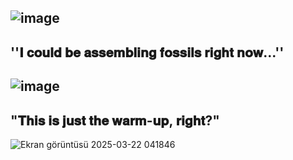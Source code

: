 ![image](https://github.com/user-attachments/assets/7f87edbb-c1cf-4cc8-b557-166dde0ff814)
--------------------
''𝐈 𝐜𝐨𝐮𝐥𝐝 𝐛𝐞 𝐚𝐬𝐬𝐞𝐦𝐛𝐥𝐢𝐧𝐠 𝐟𝐨𝐬𝐬𝐢𝐥𝐬 𝐫𝐢𝐠𝐡𝐭 𝐧𝐨𝐰...''
--------------------
![image](https://github.com/user-attachments/assets/23594fc0-c073-4be9-90d8-040224670413)
--------------------
"𝐓𝐡𝐢𝐬 𝐢𝐬 𝐣𝐮𝐬𝐭 𝐭𝐡𝐞 𝐰𝐚𝐫𝐦-𝐮𝐩, 𝐫𝐢𝐠𝐡𝐭?"
--------------------
![Ekran görüntüsü 2025-03-22 041846](https://github.com/user-attachments/assets/10048eb1-1ce6-4166-b182-fcc9ddb15120)

